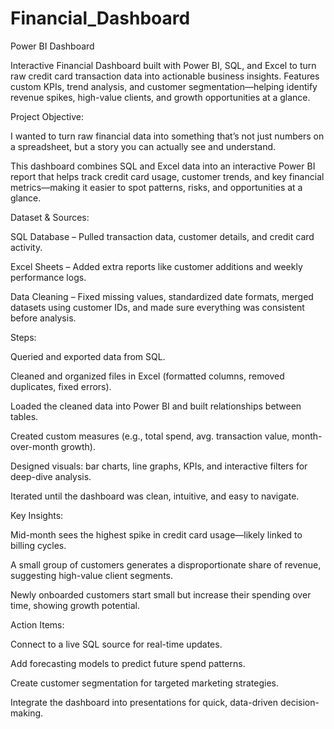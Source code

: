 # Financial_Dashboard
Power BI Dashboard

Interactive Financial Dashboard built with Power BI, SQL, and Excel to turn raw credit card transaction data into actionable business insights. Features custom KPIs, trend analysis, and customer segmentation—helping identify revenue spikes, high-value clients, and growth opportunities at a glance.

Project Objective:

I wanted to turn raw financial data into something that’s not just numbers on a spreadsheet, but a story you can actually see and understand.

This dashboard combines SQL and Excel data into an interactive Power BI report that helps track credit card usage, customer trends, and key financial metrics—making it easier to spot patterns, risks, and opportunities at a glance.

Dataset & Sources:

SQL Database – Pulled transaction data, customer details, and credit card activity.

Excel Sheets – Added extra reports like customer additions and weekly performance logs.

Data Cleaning – Fixed missing values, standardized date formats, merged datasets using customer IDs, and made sure everything was consistent before analysis.

Steps:

Queried and exported data from SQL.

Cleaned and organized files in Excel (formatted columns, removed duplicates, fixed errors).

Loaded the cleaned data into Power BI and built relationships between tables.

Created custom measures (e.g., total spend, avg. transaction value, month-over-month growth).

Designed visuals: bar charts, line graphs, KPIs, and interactive filters for deep-dive analysis.

Iterated until the dashboard was clean, intuitive, and easy to navigate.

Key Insights:

Mid-month sees the highest spike in credit card usage—likely linked to billing cycles.

A small group of customers generates a disproportionate share of revenue, suggesting high-value client segments.

Newly onboarded customers start small but increase their spending over time, showing growth potential.

Action Items:

Connect to a live SQL source for real-time updates.

Add forecasting models to predict future spend patterns.

Create customer segmentation for targeted marketing strategies.

Integrate the dashboard into presentations for quick, data-driven decision-making.
